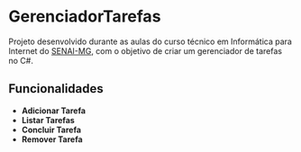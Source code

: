 # GerenciadorTarefas 

Projeto desenvolvido durante as aulas do curso técnico em Informática para Internet do [SENAI-MG](https://www.fiemg.com.br/senai/), com o objetivo de criar um gerenciador de tarefas no C#. 

## Funcionalidades  

- **Adicionar Tarefa**
- **Listar Tarefas**
- **Concluir Tarefa**
- **Remover Tarefa**